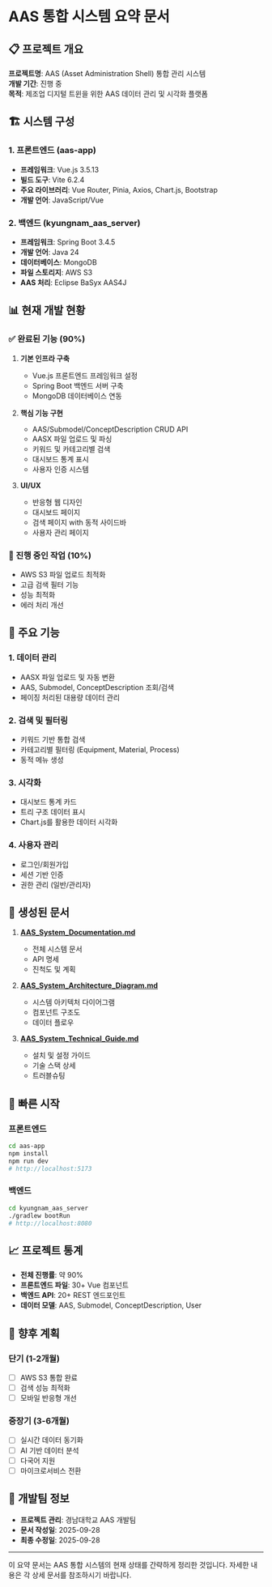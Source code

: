 # AAS 통합 시스템 요약 문서

## 📋 프로젝트 개요

**프로젝트명**: AAS (Asset Administration Shell) 통합 관리 시스템  
**개발 기간**: 진행 중  
**목적**: 제조업 디지털 트윈을 위한 AAS 데이터 관리 및 시각화 플랫폼

## 🏗️ 시스템 구성

### 1. **프론트엔드 (aas-app)**
- **프레임워크**: Vue.js 3.5.13
- **빌드 도구**: Vite 6.2.4
- **주요 라이브러리**: Vue Router, Pinia, Axios, Chart.js, Bootstrap
- **개발 언어**: JavaScript/Vue

### 2. **백엔드 (kyungnam_aas_server)**
- **프레임워크**: Spring Boot 3.4.5
- **개발 언어**: Java 24
- **데이터베이스**: MongoDB
- **파일 스토리지**: AWS S3
- **AAS 처리**: Eclipse BaSyx AAS4J

## 📊 현재 개발 현황

### ✅ 완료된 기능 (90%)
1. **기본 인프라 구축**
   - Vue.js 프론트엔드 프레임워크 설정
   - Spring Boot 백엔드 서버 구축
   - MongoDB 데이터베이스 연동

2. **핵심 기능 구현**
   - AAS/Submodel/ConceptDescription CRUD API
   - AASX 파일 업로드 및 파싱
   - 키워드 및 카테고리별 검색
   - 대시보드 통계 표시
   - 사용자 인증 시스템

3. **UI/UX**
   - 반응형 웹 디자인
   - 대시보드 페이지
   - 검색 페이지 with 동적 사이드바
   - 사용자 관리 페이지

### 🔄 진행 중인 작업 (10%)
- AWS S3 파일 업로드 최적화
- 고급 검색 필터 기능
- 성능 최적화
- 에러 처리 개선

## 🚀 주요 기능

### 1. **데이터 관리**
- AASX 파일 업로드 및 자동 변환
- AAS, Submodel, ConceptDescription 조회/검색
- 페이징 처리된 대용량 데이터 관리

### 2. **검색 및 필터링**
- 키워드 기반 통합 검색
- 카테고리별 필터링 (Equipment, Material, Process)
- 동적 메뉴 생성

### 3. **시각화**
- 대시보드 통계 카드
- 트리 구조 데이터 표시
- Chart.js를 활용한 데이터 시각화

### 4. **사용자 관리**
- 로그인/회원가입
- 세션 기반 인증
- 권한 관리 (일반/관리자)

## 📁 생성된 문서

1. **[AAS_System_Documentation.md](./AAS_System_Documentation.md)**
   - 전체 시스템 문서
   - API 명세
   - 진척도 및 계획

2. **[AAS_System_Architecture_Diagram.md](./AAS_System_Architecture_Diagram.md)**
   - 시스템 아키텍처 다이어그램
   - 컴포넌트 구조도
   - 데이터 플로우

3. **[AAS_System_Technical_Guide.md](./AAS_System_Technical_Guide.md)**
   - 설치 및 설정 가이드
   - 기술 스택 상세
   - 트러블슈팅

## 🔗 빠른 시작

### 프론트엔드
```bash
cd aas-app
npm install
npm run dev
# http://localhost:5173
```

### 백엔드
```bash
cd kyungnam_aas_server
./gradlew bootRun
# http://localhost:8080
```

## 📈 프로젝트 통계

- **전체 진행률**: 약 90%
- **프론트엔드 파일**: 30+ Vue 컴포넌트
- **백엔드 API**: 20+ REST 엔드포인트
- **데이터 모델**: AAS, Submodel, ConceptDescription, User

## 🎯 향후 계획

### 단기 (1-2개월)
- [ ] AWS S3 통합 완료
- [ ] 검색 성능 최적화
- [ ] 모바일 반응형 개선

### 중장기 (3-6개월)
- [ ] 실시간 데이터 동기화
- [ ] AI 기반 데이터 분석
- [ ] 다국어 지원
- [ ] 마이크로서비스 전환

## 👥 개발팀 정보

- **프로젝트 관리**: 경남대학교 AAS 개발팀
- **문서 작성일**: 2025-09-28
- **최종 수정일**: 2025-09-28

---

이 요약 문서는 AAS 통합 시스템의 현재 상태를 간략하게 정리한 것입니다. 자세한 내용은 각 상세 문서를 참조하시기 바랍니다.